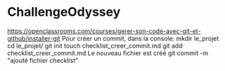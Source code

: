 # ChallengeOdyssey
https://openclassrooms.com/courses/gerer-son-code-avec-git-et-github/installer-git
Pour créer un commit, dans la console:
mkdir le_projet
cd le_projet/
git init
touch checklist_creer_commit.md
git add checklist_creer_commit.md
Le nouveau fichier est créé
git commit -m "ajouté fichier checklist"



